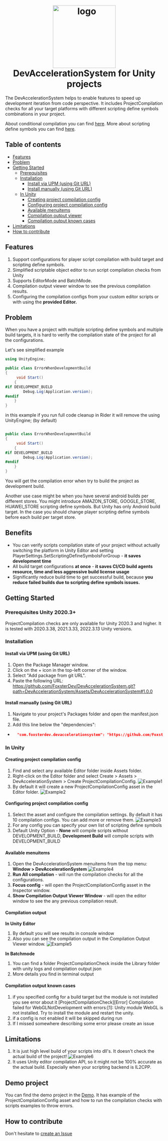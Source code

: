 <h1 align="center">
<img alt="logo" src="Docs/Img7.png" height="200px" />
<br/>
DevAccelerationSystem for Unity projects
</h1>

The DevAccelerationSystem helps to enable features to speed up development iteration from code perspective.
It includes ProjectCompilation checks for all your target platforms with different scripting define symbols combinations in your project.

About conditional compilation you can find [here](https://docs.unity3d.com/Manual/PlatformDependentCompilation.html).
More about scripting define symbols you can find [here](https://docs.unity3d.com/Manual/CustomScriptingSymbols.html).

## Table of contents
<!-- TOC -->
* [Features](#features)
* [Problem](#problem)
* [Getting Started](#getting-started)
  * [Prerequisites](#Prerequisites)
  * [Installation](#installation)
    *  [Install via UPM (using Git URL)](#install-via-upm--using-git-url-)
    *  [Install manually (using Git URL)](#install-manually--using-git-url-)
  * [In Unity](#in-unity)
    * [Creating project compilation config](#creating-project-compilation-config)
    * [Configuring project compilation config](#configuring-project-compilation-config)
    * [Available menuitems](#available-menuitems)
    * [Compilation output viewer](#compilation-output-viewer)
    * [Compilation output known cases](#compilation-output-known-cases)
* [Limitations](#limitations)
* [How to contribute](#how-to-contribute)

<!-- TOC -->

## Features
1. Support configurations for player script compilation with build target and scripting define symbols.
2. Simplified scriptable object editor to run script compilation checks from Unity
3. Supports EditorMode and BatchMode. 
4. Compilation output viewer window to see the previous compilation results.
5. Configuring the compilation configs from your custom editor scripts or with using the **provided Editor.**

## Problem
When you have a project with multiple scripting define symbols and multiple build targets, it is hard to verify the compilation state of the project for all the configurations.

Let's see simplified example

```csharp
using UnityEngine;

public class ErrorWhenDevelopmentBuild  
{
     void Start()
    {
#if DEVELOPMENT_BUILD
        Debug.Log(Application.version);
#endif
    }
}
```
in this example if you run full code cleanup in Rider it will remove the using UnityEngine; (by default)
```csharp

public class ErrorWhenDevelopmentBuild  
{
     void Start()
    {
#if DEVELOPMENT_BUILD
        Debug.Log(Application.version);
#endif
    }
}
```
You will get the compilation error when try to build the project as development build.

Another use case might be when you have several android builds per different stores. You might introduce AMAZON_STORE, GOOGLE_STORE, HUAWEI_STORE scripting define symbols.
But Unity has only Android build target. In the case you should change player scripting define symbols before each build per target store.

## Benefits
- You can verify scripts compilation state of your project without actually switching the platform in Unity Editor and setting PlayerSettings.SetScriptingDefineSymbolsForGroup - **it saves development time**
- All build target configurations **at once** - **it saves CI/CD build agents resource, time and less aggressive build license usage** 
- Significantly reduce build time to get successful build, because **you reduce failed builds due to scripting define symbols issues.**

## Getting Started
### Prerequisites Unity 2020.3+
ProjectCompilation checks are only available for Unity 2020.3 and higher.
It is tested with 2020.3.38, 2021.3.33, 2022.3.13 Unity versions.

### Installation

#### Install via UPM (using Git URL)
1. Open the Package Manager window.
2. Click on the + icon in the top-left corner of the window.
3. Select "Add package from git URL".
4. Paste the following URL: https://github.com/FoxsterDev/DevAccelerationSystem.git?path=DevAccelerationSystem/Assets/DevAccelerationSystem#1.0.0

#### Install manually (using Git URL)
1. Navigate to your project's Packages folder and open the manifest.json file.
2. Add this line below the "dependencies":

- ```json title="Packages/manifest.json"
    "com.foxsterdev.devaccelerationsystem": "https://github.com/FoxsterDev/DevAccelerationSystem.git?path=DevAccelerationSystem/Assets/DevAccelerationSystem#1.0.0",
  ```
### In Unity
#### Creating project compilation config
1. Find and select any available Editor folder inside Assets folder.
2. Right-click on the Editor folder and select Create > Assets > DevAccelerationSystem > Create ProjectCompilationConfig.
   ![Example1](Docs/Img1.png)
3. By default it will create a new ProjectCompilationConfig asset in the Editor folder.
   ![Example2](Docs/Img2.png)

#### Configuring project compilation config
1. Select the asset and configure the compilation settings. By default it has 10 compilation configs. You can add more or remove them.
   ![Example3](Docs/Img3.png)
2. For any config you can specify your own list of scripting define symbols
3. Default Unity Option - **None** will compile scripts without DEVELOPMENT_BUILD, **Development Build** will compile scripts with DEVELOPMENT_BUILD

#### Available menuitems 
1. Open the DevAccelerationSystem menuitems from the top menu: **Window > DevAccelerationSystem**
   ![Example4](Docs/Img4.png)
2. **Run All compilation** - will run the compilation checks for all the configurations.
3. **Focus config** - will open the ProjectCompilationConfig asset in the Inspector window.
4. **Show Compilation Output Viewer Window**  - will open the editor window to see the any previous compilation result.

#### Compilation output
**In Unity Editor**
1. By default you will see results in console window
2. Also you can see the compilation output in the Compilation Output Viewer window.
      ![Example5](Docs/Img5.png)   

**In Batchmode**
1. You can find a folder ProjectCompilationCheck inside the Library folder with unity logs and compilation output json
2. More details you find in terminal output

#### Compilation output known cases
1. if you specified config for a build target but the module is not installed you see error about it 
[ProjectCompilationCheck][Error] Compilation failed for WebGLNotDevelopment with errors:[1]: Unity module WebGL is not installed. Try to install the module and restart the unity.
2. if a config is not enabled it will be skipped during run
3. If I missed somewhere describing some error please create an issue

## Limitations
1. It is just high level build of your scripts into dll's. It doesn't check the actual build of the project!
   ![Example6](Docs/Img6.png)
2. It uses Unity editor compilation API, so it might not be 100% accurate as the actual build. Especially when your scripting backend is IL2CPP.

## Demo project
You can find the demo project in the [Demo](https://github.com/FoxsterDev/DevAccelerationSystem/tree/master/DevAccelerationSystem.DemoProject).
It has example of the ProjectCompilationConfig asset and how to run the compilation checks with scripts examples to throw errors.

## How to contribute
Don't hesitate to [create an Issue ](https://github.com/FoxsterDev/DevAccelerationSystem/issues/new)